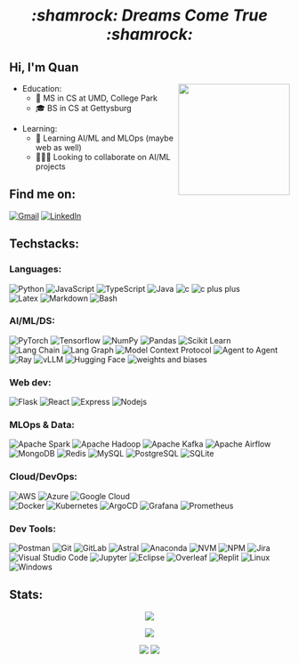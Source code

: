 <h1 align="center"><i>:shamrock: Dreams Come True :shamrock:</i></h1>

<!-- ############################################################ -->
<!-- ####################### INTRODUCTION ####################### -->
<!-- ############################################################ -->
<!-- https://gist.github.com/rxaviers/7360908 -->
<!-- https://github.com/ikatyang/emoji-cheat-sheet -->

## Hi, I'm Quan
<img align="right" alt="" width="200" src="https://media4.giphy.com/media/v1.Y2lkPTc5MGI3NjExb3hoZ3VpZGlzdHd5dDRzZjNuOXU5Z2tkeTVrNDg5YW8xYjl4MTc5dyZlcD12MV9pbnRlcm5hbF9naWZfYnlfaWQmY3Q9cw/VM1fcpu2bKs1e2Kdbj/giphy.gif" />

- Education:
  - :book: MS in CS at UMD, College Park
  - :mortar_board: BS in CS at Gettysburg
<!-- 
- Experience: 
  - :desktop_computer: MLE intern @ SasS big tech
  - :desktop_computer: MLE intern @ AI healthcare startup
  - :desktop_computer: MLE intern @ media company
  - :memo: ML research intern @ MSU
  - :memo: ML research intern @ Purdue
-->
- Learning:
  - :seedling: Learning AI/ML and MLOps (maybe web as well)
  - :people_holding_hands: Looking to collaborate on AI/ML projects

<!-- 😄 Pronouns: he/him/his -->


<!-- ############################################################ -->
<!-- ########################### INFO ########################### -->
<!-- ############################################################ -->
<!-- https://github.com/iconic/open-iconic/tree/master/svg -->
## Find me on:
<div>
<a href="mailto:quanhnguyen232@gmail.com" target="_blank"><img alt="Gmail" src="https://img.shields.io/badge/Gmail-D14836?style=for-the-badge&logo=gmail&logoColor=white"/></a>
<a href="https://www.linkedin.com/in/quanhnguyen232/" target="_blank"><img alt="LinkedIn" src="https://img.shields.io/badge/LinkedIn-0077B5?style=for-the-badge&logo=linkedin&logoColor=white"/></a>
<!-- <a href="https://github.com/QuanHNguyen232" target="_blank"><img alt="Github" src="https://img.shields.io/badge/GitHub-181717?style=for-the-badge&logo=github&logoColor=white"/></a> -->
<!-- <a href="https://leetcode.com/QuanHNguyen232/" target="_blank"><img alt="LeetCode" src="https://img.shields.io/badge/LeetCode-FFA116?style=for-the-badge&logo=LeetCode&logoColor=white"/></a> -->
</div>

<!-- ############################################################ -->
<!-- ################## SKILLS #################### -->
<!-- ############################################################ -->
## Techstacks:
### Languages:
<div>
 <img alt="Python" src="https://img.shields.io/badge/Python-3776AB?style=for-the-badge&logo=python&logoColor=white" />
 <img alt="JavaScript" src="https://img.shields.io/badge/JavaScript-F7DF1E?style=for-the-badge&logo=javascript&logoColor=black" />
 <img alt="TypeScript" src="https://img.shields.io/badge/TypeScript-3178C6?style=for-the-badge&logo=typescript&logoColor=white" />
 <img alt="Java" src="https://img.shields.io/badge/Java-ED8B00?style=for-the-badge&logo=java&logoColor=white" />
 <img alt="c" src="https://img.shields.io/badge/C-A8B9CC?style=for-the-badge&logo=c&logoColor=white" />
 <img alt="c plus plus" src="https://img.shields.io/badge/C++-00599C?style=for-the-badge&logo=cplusplus&logoColor=white" />
 <br>
 <img alt="Latex" src="https://img.shields.io/badge/Latex-008080?style=for-the-badge&logo=latex&logoColor=white" />
 <img alt="Markdown" src="https://img.shields.io/badge/Markdown-000000?style=for-the-badge&logo=markdown&logoColor=white" />
 <img alt="Bash" src="https://img.shields.io/badge/Bash-4EAA25?style=for-the-badge&logo=gnubash&logoColor=white" />
</div>

### AI/ML/DS:
<div>
 <img alt="PyTorch" src="https://img.shields.io/badge/PyTorch-EE4C2C?style=for-the-badge&logo=pytorch&logoColor=white" />
 <img alt="Tensorflow" src="https://img.shields.io/badge/TensorFlow-FF6F00?style=for-the-badge&logo=tensorflow&logoColor=white" />
 <img alt="NumPy" src="https://img.shields.io/badge/NumPy-013243?style=for-the-badge&logo=numpy&logoColor=white" />
 <img alt="Pandas" src="https://img.shields.io/badge/Pandas-150458?style=for-the-badge&logo=pandas&logoColor=white" />
 <img alt="Scikit Learn" src="https://img.shields.io/badge/Scikit--learn-F7931E?style=for-the-badge&logo=scikitlearn&logoColor=white" />
  <br>
 <img alt="Lang Chain" src="https://img.shields.io/badge/LangChain-1C3C3C?style=for-the-badge&logo=langchain&logoColor=white" />
 <img alt="Lang Graph" src="https://img.shields.io/badge/LangGraph-1C3C3C?style=for-the-badge&logo=langgraph&logoColor=white" />
 <img alt="Model Context Protocol" src="https://img.shields.io/badge/Model_Context_Protocol-000000?style=for-the-badge&logo=modelcontextprotocol&logoColor=white" />
 <img alt="Agent to Agent" src="https://img.shields.io/badge/Agent2Agent-E0E0E0?style=for-the-badge&logo=a2a&logoColor=white">
  <br>
 <img alt="Ray" src="https://img.shields.io/badge/Ray-028CF0?style=for-the-badge&logo=ray&logoColor=white">
 <img alt="vLLM" src="https://img.shields.io/badge/vLLM-E0E0E0?style=for-the-badge&logo=vLLM&logoColor=white">
 <img alt="Hugging Face" src="https://img.shields.io/badge/Hugging_Face-FFD21E?style=for-the-badge&logo=huggingface&logoColor=black" />
 <img alt="weights and biases" src="https://img.shields.io/badge/W&B-FFBE00?style=for-the-badge&logo=weightsandbiases&logoColor=black" />
</div>

### Web dev:
<div>
 <img alt="Flask" src="https://img.shields.io/badge/Flask-000000?style=for-the-badge&logo=flask&logoColor=white" />
 <img alt="React" src="https://img.shields.io/badge/React-61DAFB?style=for-the-badge&logo=react&logoColor=black" />
 <img alt="Express" src="https://img.shields.io/badge/Express-000000?style=for-the-badge&logo=express&logoColor=white" />
 <img alt="Nodejs" src="https://img.shields.io/badge/Nodejs-5FA04E?style=for-the-badge&logo=nodedotjs&logoColor=white" />
</div>

### MLOps & Data:
<div>
  <img alt="Apache Spark" src="https://img.shields.io/badge/Apache_Spark-E25A1C?style=for-the-badge&logo=apachespark&logoColor=white">
  <img alt="Apache Hadoop" src="https://img.shields.io/badge/Apache_Hadoop-66CCFF?style=for-the-badge&logo=apachehadoop&logoColor=black">
  <img alt="Apache Kafka" src="https://img.shields.io/badge/Apache_Kafka-231F20?style=for-the-badge&logo=apachekafka&logoColor=white">
  <img alt="Apache Airflow" src="https://img.shields.io/badge/Apache_Airflow-017CEE?style=for-the-badge&logo=apacheairflow&logoColor=white">
  <br>
  <img alt="MongoDB" src="https://img.shields.io/badge/MongoDB-47A248?style=for-the-badge&logo=mongodb&logoColor=white">
  <img alt="Redis" src="https://img.shields.io/badge/Redis-FF4438?style=for-the-badge&logo=redis&logoColor=white">
  <img alt="MySQL" src="https://img.shields.io/badge/MySQL-4479A1?style=for-the-badge&logo=mysql&logoColor=white">
  <img alt="PostgreSQL" src="https://img.shields.io/badge/PostgreSQL-4169E1?style=for-the-badge&logo=postgresql&logoColor=white">
  <img alt="SQLite" src="https://img.shields.io/badge/SQLite-003B57?style=for-the-badge&logo=sqlite&logoColor=white" />
</div>

### Cloud/DevOps:
<div>
  <img alt="AWS" src="https://img.shields.io/badge/AWS-232F3E?style=for-the-badge&logo=amazonwebservices&logoColor=white">
  <img alt="Azure" src="https://img.shields.io/badge/Azure-0078D4?style=for-the-badge&logo=azure&logoColor=white">
  <img alt="Google Cloud" src="https://img.shields.io/badge/Google_Cloud-4285F4?style=for-the-badge&logo=googlecloud&logoColor=white">
  <br>
  <img alt="Docker" src="https://img.shields.io/badge/Docker-2496ED?style=for-the-badge&logo=docker&logoColor=white">
  <img alt="Kubernetes" src="https://img.shields.io/badge/Kubernetes-326CE5?style=for-the-badge&logo=kubernetes&logoColor=white">
  <img alt="ArgoCD" src="https://img.shields.io/badge/ArgoCD-EF7B4D?style=for-the-badge&logo=argo&logoColor=white">
  <img alt="Grafana" src="https://img.shields.io/badge/Grafana-F46800?style=for-the-badge&logo=grafana&logoColor=white">
  <img alt="Prometheus" src="https://img.shields.io/badge/Prometheus-E6522C?style=for-the-badge&logo=Prometheus&logoColor=white">
</div>

### Dev Tools:
<div>
 <img alt="Postman" src="https://img.shields.io/badge/Postman-FF6C37?style=for-the-badge&logo=postman&logoColor=white">
 <img alt="Git" src="https://img.shields.io/badge/Git-E44C30?style=for-the-badge&logo=git&logoColor=white" />
 <img alt="GitLab" src="https://img.shields.io/badge/GitLab-FC6D26?style=for-the-badge&logo=gitlab&logoColor=white" />
 <img alt="Astral" src="https://img.shields.io/badge/Astral-261230?style=for-the-badge&logo=Astral&logoColor=white" />
 <img alt="Anaconda" src="https://img.shields.io/badge/Anaconda-44A833?style=for-the-badge&logo=anaconda&logoColor=white" />
 <img alt="NVM" src="https://img.shields.io/badge/nvm-F4DD4B?style=for-the-badge&logo=nvm&logoColor=black" />
 <img alt="NPM" src="https://img.shields.io/badge/npm-CB3837?style=for-the-badge&logo=npm&logoColor=white" />
 <img alt="Jira" src="https://img.shields.io/badge/Jira-0052CC?style=for-the-badge&logo=jirasoftware&logoColor=white" />
 <div>
 <img alt="Visual Studio Code" src="https://img.shields.io/badge/VS_Code-007ACC?style=for-the-badge&logo=visual%20studio%20code&logoColor=white" />
 <img alt="Jupyter" src="https://img.shields.io/badge/Jupyter-F37626?style=for-the-badge&logo=jupyter&logoColor=white" />
 <img alt="Eclipse" src="https://img.shields.io/badge/Eclipse-2C2255?style=for-the-badge&logo=eclipse&logoColor=white" />
 <img alt="Overleaf" src="https://img.shields.io/badge/Overleaf-47A141?style=for-the-badge&logo=Overleaf&logoColor=white" />
 <img alt="Replit" src="https://img.shields.io/badge/Replit-667881?style=for-the-badge&logo=replit&logoColor=white" />
 <img alt="Linux" src="https://img.shields.io/badge/Linux-FCC624?style=for-the-badge&logo=linux&logoColor=black" />
 <img alt="Windows" src="https://img.shields.io/badge/Windows-0078D4?style=for-the-badge&logo=windows&logoColor=white" />
<!--  <img alt="Android Studio" src="https://img.shields.io/badge/Android_Studio-3DDC84?style=for-the-badge&logo=androidstudio&logoColor=white" /> -->
<!--  <img alt="Visual Studio" src="https://img.shields.io/badge/Visual_Studio-5C2D91?style=for-the-badge&logo=visual%20studio&logoColor=white" /> -->
</div>
</div>


<!-- ############################################################ -->
<!-- ######################## REPO STATS ######################## -->
<!-- ############################################################ -->
<!--
[![Readme Card](https://github-readme-stats.vercel.app/api/pin/?username=QuanHNguyen232&show_owner=true&repo=Leetcode_soln)](https://github.com/anuraghazra/github-readme-stats) -->



<!-- ############################################################ -->
<!-- ######################## GITHUB STATS ###################### -->
<!-- ############################################################ -->
## Stats:
<div align="center">

<!-- <p align="center"> <a href="https://github.com/ryo-ma/github-profile-trophy"><img src="https://github-profile-trophy.vercel.app/?username=QuanHNguyen232&column=-1&no-bg=true&no-frame=true&theme=oldie" alt="trophies" /></a> </p> -->
![](https://github-profile-trophy.vercel.app/?username=QuanHNguyen232&column=-1&no-bg=true&no-frame=true&theme=oldie)

<!-- [![Quan's GitHub Stats](https://awesome-github-stats.azurewebsites.net/user-stats/QuanHNguyen232?cardType=github&theme=react)](https://git.io/awesome-stats-card) -->
<!-- [![Top Langs](https://github-readme-stats.vercel.app/api/top-langs/?username=QuanHNguyen232&theme=react&layout=compact&langs_count=5&hide=jupyter%20notebook)](https://github.com/anuraghazra/github-readme-stats) -->
<!-- [![GitHub Streak](http://github-readme-streak-stats.herokuapp.com?user=QuanHNguyen232&theme=react&date_format=M%20j%5B%2C%20Y%5D)](https://git.io/streak-stats) -->

![](http://github-profile-summary-cards.vercel.app/api/cards/profile-details?username=QuanHNguyen232&theme=nord_bright)

![](http://github-profile-summary-cards.vercel.app/api/cards/stats?username=QuanHNguyen232&theme=nord_bright)
![](http://github-profile-summary-cards.vercel.app/api/cards/repos-per-language?username=QuanHNguyen232&theme=nord_bright)
 
</div>






<!-- ############################################################ -->
<!-- ########################## SOURCES ######################### -->
<!-- ############################################################ -->
<!-- 
https://dev.to/charalambosioannou/create-a-dynamic-github-profile-readme-il5
https://github.com/anuraghazra/github-readme-stats
https://github.com/abhisheknaiidu/awesome-github-profile-readme
https://medium.com/swlh/how-to-create-a-self-updating-readme-md-for-your-github-profile-f8b05744ca91

##### Beautiful Badges #####
Syntax: https://shields.io/
Icon+Color: https://simpleicons.org/
Logo: https://github.com/simple-icons/simple-icons/blob/develop/slugs.md
Sample: https://dev.to/envoy_/150-badges-for-github-pnk
Most beautiful gray background: E0E0E0

##### Stats #####
https://github.com/vn7n24fzkq/github-profile-summary-cards

-->


